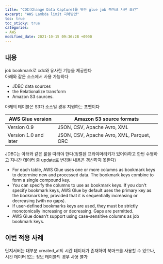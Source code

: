 ```yaml
---
title: "CDC(Change Data Capture)를 위한 glue job 북마크 사전 조건"
excerpt: "AWS Lambda limit 극복방안"
toc: true
toc_sticky: true
categories:
- AWS 
modified_date: 2021-10-15 09:36:28 +0900
---
```

## 내용
job bookmark로 cdc와 유사한 기능을 제공한다    
아래와 같은 소스에서 사용 가능하다

* JDBC data sources
* the Relationalize transform
* Amazon S3 sources.

아래의 테이블은 S3가 소스일 경우 지원하는 포맷이다

| AWS Glue version | Amazon S3 source formats |
| --- | --- |
| Version 0.9 | JSON, CSV, Apache Avro, XML |
| Version 1.0 and later | JSON, CSV, Apache Avro, XML, Parquet, ORC |

JDBC는 아래와 같은 룰을 따라야 한다(정렬된 프라이머리키가 있어야하고 한번 수행하고 지나간 데이터 중 update로 변경된 내용은 갱신하지 못한다)

* <span style="color: inherit;">For each table, AWS Glue uses one or more columns as bookmark keys to determine new and processed data. The bookmark keys combine to form a single compound key.</span>
* <span style="color: inherit;">You can specify the columns to use as bookmark keys. If you don't specify bookmark keys, AWS Glue by default uses the primary key as the bookmark key, provided that it is sequentially increasing or decreasing (with no gaps).</span>
* <span style="color: inherit;">If user-defined bookmarks keys are used, they must be strictly monotonically increasing or decreasing. Gaps are permitted.</span>
* <span style="color: inherit;">AWS Glue doesn't support using case-sensitive columns as job bookmark keys.</span>

## 이번 적용 사례 
단지서버는 대부분 created\_at의 시간 데이터가 존재하여 북마크를 사용할 수 있으나, 시간 데이터 없는 정보 테이블의 경우 사용 불가